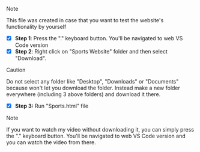 > [!NOTE]
> This file was created in case that you want to test the website's functionality by yourself

- [x] **Step 1**: Press the "." keyboard button. You'll be navigated to web VS Code version
- [x] **Step 2**: Right click on "Sports Website" folder and then select "Download". 
> [!CAUTION] 
> Do not select any folder like "Desktop", "Downloads" or "Documents" because won't let you download the folder. Instead make a new folder everywhere (including 3 above folders) and download it there.
- [x] **Step 3:** Run "Sports.html" file

> [!NOTE]
> If you want to watch my video without downloading it, you can simply press the "." keyboard button. You'll be navigated to web VS Code version and you can watch the video from there.